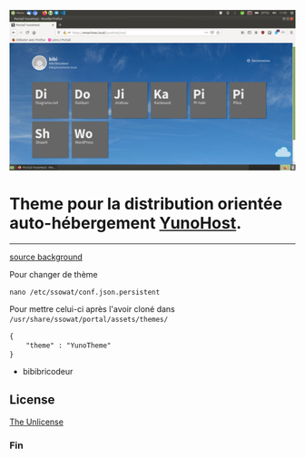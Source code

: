 ![](logo.png)

Theme pour la distribution orientée auto-hébergement [YunoHost](https://yunohost.org/#/).
=======================================

* * *

[source background](http://absfreepic.com/free-photos/download/blue-sky-1920x1272_13216.html)

Pour changer de thème

```shell
nano /etc/ssowat/conf.json.persistent
```
Pour mettre celui-ci après l'avoir cloné dans `/usr/share/ssowat/portal/assets/themes/`

```shell
{
    "theme" : "YunoTheme"
}
```


* bibibricodeur

## License

[The Unlicense](https://choosealicense.com/licenses/unlicense/)

### Fin

